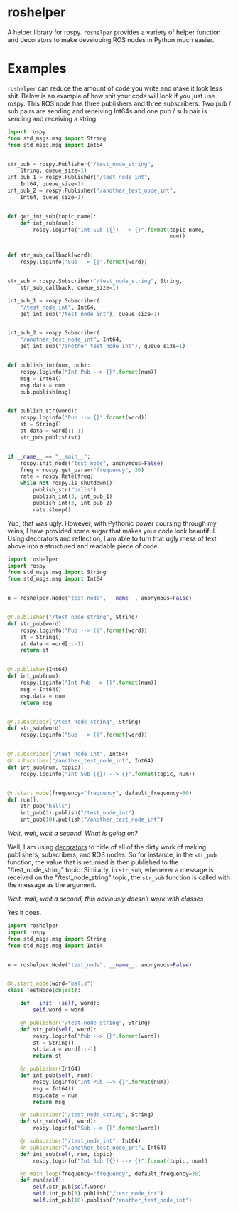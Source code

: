 # roshelper

A helper library for rospy. `roshelper` provides a variety of helper function
and decorators to make developing ROS nodes in Python much easier.

# Examples
`roshelper` can reduce the amount of code you write and make it look less shit.
Below is an example of how shit your code will look if you just use rospy. This
ROS node has three publishers and three subscribers. Two pub / sub pairs are
sending and receiving Int64s and one pub / sub pair is sending and receiving a
string.

```python
import rospy
from std_msgs.msg import String
from std_msgs.msg import Int64


str_pub = rospy.Publisher("/test_node_string",
    String, queue_size=1)
int_pub_1 = rospy.Publisher("/test_node_int",
    Int64, queue_size=1)
int_pub_2 = rospy.Publisher("/another_test_node_int",
    Int64, queue_size=1)


def get_int_sub(topic_name):
    def int_sub(num):
        rospy.loginfo("Int Sub ({}) --> {}".format(topic_name,
                                                   num))


def str_sub_callback(word):
    rospy.loginfo("Sub --> {}".format(word))


str_sub = rospy.Subscriber("/test_node_string", String,
    str_sub_callback, queue_size=1)

int_sub_1 = rospy.Subscriber(
    "/test_node_int", Int64,
    get_int_sub("/test_node_int"), queue_size=1)


int_sub_2 = rospy.Subscriber(
    "/another_test_node_int", Int64,
    get_int_sub("/another_test_node_int"), queue_size=1)


def publish_int(num, pub):
    rospy.loginfo("Int Pub --> {}".format(num))
    msg = Int64()
    msg.data = num
    pub.publish(msg)


def publish_str(word):
    rospy.loginfo("Pub --> {}".format(word))
    st = String()
    st.data = word[::-1]
    str_pub.publish(st)


if __name__ == "__main__":
    rospy.init_node("test_node", anonymous=False)
    freq = rospy.get_param("frequency", 30)
    rate = rospy.Rate(freq)
    while not rospy.is_shutdown():
        publish_str("balls")
        publish_int(3, int_pub_1)
        publish_int(3, int_pub_2)
        rate.sleep()
```

Yup, that was ugly. However, with Pythonic power coursing through my veins, I
have provided some sugar that makes your code look beautiful. Using decorators
and reflection, I am able to turn that ugly mess of text above into a
structured and readable piece of code.

```python
import roshelper
import rospy
from std_msgs.msg import String
from std_msgs.msg import Int64


n = roshelper.Node("test_node", __name__, anonymous=False)


@n.publisher("/test_node_string", String)
def str_pub(word):
    rospy.loginfo("Pub --> {}".format(word))
    st = String()
    st.data = word[::-1]
    return st


@n.publisher(Int64)
def int_pub(num):
    rospy.loginfo("Int Pub --> {}".format(num))
    msg = Int64()
    msg.data = num
    return msg


@n.subscriber("/test_node_string", String)
def str_sub(word):
    rospy.loginfo("Sub --> {}".format(word))


@n.subscriber("/test_node_int", Int64)
@n.subscriber("/another_test_node_int", Int64)
def int_sub(num, topic):
    rospy.loginfo("Int Sub ({}) --> {}".format(topic, num))


@n.start_node(frequency="frequency", default_frequency=30)
def run():
    str_pub("balls")
    int_pub(3).publish("/test_node_int")
    int_pub(10).publish("/another_test_node_int")
```

*Wait, wait, wait a second. What is going on?*

Well, I am using
[decorators](https://realpython.com/blog/python/primer-on-python-decorators/)
to hide of all of the dirty work of making publishers, subscribers, and ROS
nodes. So for instance, in the `str_pub` function, the value that is returned
is then published to the "/test_node_string" topic. Similarly, in `str_sub`,
whenever a message is received on the "/test_node_string" topic, the `str_sub`
function is called with the message as the argument.

*Wait, wait, wait a second, this obviously doesn't work with classes*

Yes it does.

```python
import roshelper
import rospy
from std_msgs.msg import String
from std_msgs.msg import Int64


n = roshelper.Node("test_node", __name__, anonymous=False)


@n.start_node(word="balls")
class TestNode(object):

    def __init__(self, word):
        self.word = word

    @n.publisher("/test_node_string", String)
    def str_pub(self, word):
        rospy.loginfo("Pub --> {}".format(word))
        st = String()
        st.data = word[::-1]
        return st

    @n.publisher(Int64)
    def int_pub(self, num):
        rospy.loginfo("Int Pub --> {}".format(num))
        msg = Int64()
        msg.data = num
        return msg

    @n.subscriber("/test_node_string", String)
    def str_sub(self, word):
        rospy.loginfo("Sub --> {}".format(word))

    @n.subscriber("/test_node_int", Int64)
    @n.subscriber("/another_test_node_int", Int64)
    def int_sub(self, num, topic):
        rospy.loginfo("Int Sub ({}) --> {}".format(topic, num))

    @n.main_loop(frequency="frequency", default_frequency=30)
    def run(self):
        self.str_pub(self.word)
        self.int_pub(3).publish("/test_node_int")
        self.int_pub(10).publish("/another_test_node_int")
```
